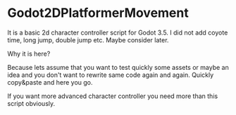 # Godot2DPlatformerMovement
It is a basic 2d character controller script for Godot 3.5. I did not add coyote time, long jump, double jump etc. Maybe consider later.

Why it is here? 

Because lets assume that you want to test quickly some assets or maybe an idea and you don't want to rewrite same code again and again. Quickly copy&paste and here you go.

If you want more advanced character controller you need more than this script obviously.
